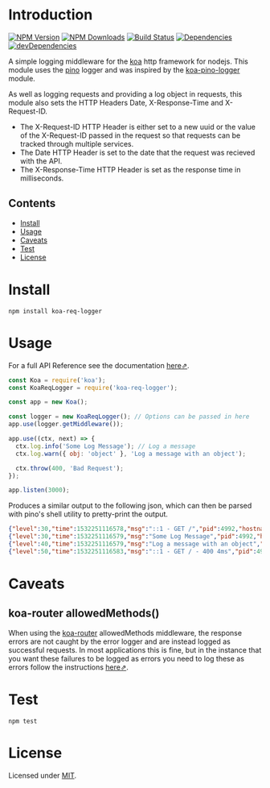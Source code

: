 # Introduction
[![NPM Version][npm-badge]][npm-url]
[![NPM Downloads][npmd-badge]][npm-url]
[![Build Status][travis-badge]][travis-url]
[![Dependencies][dependencies-badge]][dependencies-url]
[![devDependencies][devDependencies-badge]][devDependencies-url]

A simple logging middleware for the [koa] http framework for nodejs. This module uses the [pino] logger and was inspired by the [koa-pino-logger] module.

As well as logging requests and providing a log object in requests, this module also sets the HTTP Headers Date, X-Response-Time and X-Request-ID.

- The X-Request-ID HTTP Header is either set to a new uuid or the value of the X-Request-ID passed in the request so that requests can be tracked through multiple services.
- The Date HTTP Header is set to the date that the request was recieved with the API.
- The X-Response-Time HTTP Header is set as the response time in milliseconds.

## Contents
- [Install](#Install)
- [Usage](#Usage)
- [Caveats](#Caveats)
- [Test](#Test)
- [License](#License)

# Install
```
npm install koa-req-logger
```

# Usage

For a full API Reference see the documentation [here⇗](docs/api-reference.md).

```js
const Koa = require('koa');
const KoaReqLogger = require('koa-req-logger');

const app = new Koa();

const logger = new KoaReqLogger(); // Options can be passed in here
app.use(logger.getMiddleware());

app.use((ctx, next) => {
  ctx.log.info('Some Log Message'); // Log a message
  ctx.log.warn({ obj: 'object' }, 'Log a message with an object');

  ctx.throw(400, 'Bad Request');
});

app.listen(3000);
```

Produces a similar output to the following json, which can then be parsed with pino's shell utility to pretty-print the output.

```json
{"level":30,"time":1532251116578,"msg":"::1 - GET /","pid":4992,"hostname":"server.local","id":"ff0bae4b-b067-4cd6-8b99-5d221e74c515","req":{"method":"GET","url":"/","headers":{"host":"localhost:3000","connection":"keep-alive","upgrade-insecure-requests":"1","user-agent":"Mozilla/5.0 (X11; Linux x86_64) AppleWebKit/537.36 (KHTML, like Gecko) Chrome/67.0.3396.99 Safari/537.36","accept":"text/html,application/xhtml+xml,application/xml;q=0.9,image/webp,image/apng,*/*;q=0.8","accept-encoding":"gzip, deflate, br","accept-language":"en-GB,en-US;q=0.9,en;q=0.8"}},"startDate":"Sun, 22 Jul 2018 09:18:36 GMT","v":1}
{"level":30,"time":1532251116579,"msg":"Some Log Message","pid":4992,"hostname":"server.local","id":"ff0bae4b-b067-4cd6-8b99-5d221e74c515","v":1}
{"level":40,"time":1532251116579,"msg":"Log a message with an object","pid":4992,"hostname":"server.local","id":"ff0bae4b-b067-4cd6-8b99-5d221e74c515","obj":"object","v":1}
{"level":50,"time":1532251116583,"msg":"::1 - GET / - 400 4ms","pid":4992,"hostname":"server.local","id":"ff0bae4b-b067-4cd6-8b99-5d221e74c515","res":{"status":400,"headers":{"x-request-id":"ff0bae4b-b067-4cd6-8b99-5d221e74c515","date":"Sun, 22 Jul 2018 09:18:36 GMT","x-response-time":"4ms","content-type":"application/json; charset=utf-8"}},"err":{"type":"ClientError","message":"Bad Request","stack":"BadRequestError: Bad Request\n    at Object.throw (/home/drbarnabus/Development/test-service/node_modules/koa/lib/context.js:96:11)...","status":400,"statusCode":400,"expose":true},"responseTime":4,"startDate":"Sun, 22 Jul 2018 09:18:36 GMT","v":1}
```

# Caveats
## koa-router allowedMethods()
When using the [koa-router] allowedMethods middleware, the response errors are not caught by the error logger and are instead logged as successful requests. In most applications this is fine, but in the instance that you want these failures to be logged as errors you need to log these as errors follow the instructions [here⇗](docs/koa-router-allowedMethods-fix.md).

# Test
```
npm test
```

# License
Licensed under [MIT](./LICENSE).

<!-- Links --->
[koa]: https://github.com/koajs/koa
[pino]: https://github.com/pinojs/pino
[koa-pino-logger]: https://github.com/pinojs/koa-pino-logger
[koa-router]: https://github.com/alexmingoia/koa-router

<!-- Badges --->
[npm-badge]: https://img.shields.io/npm/v/koa-req-logger.svg?style=flat-square
[npm-url]: https://www.npmjs.com/package/koa-req-logger
[npmd-badge]: https://img.shields.io/npm/dw/koa-req-logger.svg?style=flat-square
[travis-badge]: https://img.shields.io/travis/DrBarnabus/koa-req-logger/master.svg?style=flat-square
[travis-url]: https://travis-ci.org/DrBarnabus/koa-req-logger
[dependencies-badge]: https://david-dm.org/drbarnabus/koa-req-logger.svg?style=flat-square
[dependencies-url]: https://david-dm.org/drbarnabus/koa-req-logger
[devDependencies-badge]: https://david-dm.org/drbarnabus/koa-req-logger/dev-status.svg?style=flat-square
[devDependencies-url]: https://david-dm.org/drbarnabus/koa-req-logger?type=dev